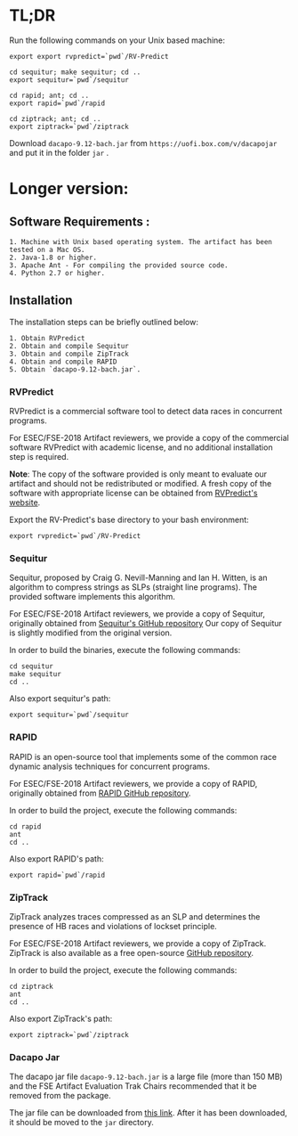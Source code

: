 # TL;DR

Run the following commands on your Unix based machine:

```
export export rvpredict=`pwd`/RV-Predict

cd sequitur; make sequitur; cd ..
export sequitur=`pwd`/sequitur

cd rapid; ant; cd ..
export rapid=`pwd`/rapid

cd ziptrack; ant; cd ..
export ziptrack=`pwd`/ziptrack
```

Download `dacapo-9.12-bach.jar` from `https://uofi.box.com/v/dacapojar` and put it in the folder `jar` . 

# Longer version:

## Software Requirements :

	1. Machine with Unix based operating system. The artifact has been tested on a Mac OS.
	2. Java-1.8 or higher.
	3. Apache Ant - For compiling the provided source code.
	4. Python 2.7 or higher.

## Installation

The installation steps can be briefly outlined below:
	
	1. Obtain RVPredict
	2. Obtain and compile Sequitur
	3. Obtain and compile ZipTrack
	4. Obtain and compile RAPID
	5. Obtain `dacapo-9.12-bach.jar`.

### RVPredict

RVPredict is a commercial software tool to detect data races in concurrent programs.

For ESEC/FSE-2018 Artifact reviewers, we provide a copy of the commercial software 
RVPredict with academic license, and no additional installation step is required.

**Note**: 
The copy of the software provided is only meant to evaluate our artifact and should not be redistributed or modified.
A fresh copy of the software with appropriate license can be obtained from [RVPredict's website](https://runtimeverification.com/predict/).

Export the RV-Predict's base directory to your bash environment:
```
export rvpredict=`pwd`/RV-Predict
```

### Sequitur

Sequitur, proposed by Craig G. Nevill-Manning and Ian H. Witten, is an algorithm to compress
strings as SLPs (straight line programs). The provided software implements this algorithm.

For ESEC/FSE-2018 Artifact reviewers, we provide a copy of Sequitur, 
originally obtained from [Sequitur's GitHub repository](https://github.com/craignm/sequitur)
Our copy of Sequitur is slightly modified from the original version.

In order to build the binaries, execute the following commands:
```
cd sequitur
make sequitur
cd ..
```

Also export sequitur's path:
```
export sequitur=`pwd`/sequitur
```

### RAPID

RAPID is an open-source tool that implements some of the common race dynamic analysis techniques for concurrent programs.

For ESEC/FSE-2018 Artifact reviewers, we provide a copy of RAPID, 
originally obtained from [RAPID GitHub repository](https://github.com/umangm/rapid).

In order to build the project, execute the following commands:
```
cd rapid
ant
cd ..
```

Also export RAPID's path:
```
export rapid=`pwd`/rapid
```

### ZipTrack

ZipTrack analyzes traces compressed as an SLP and determines the 
presence of HB races and violations of lockset principle.

For ESEC/FSE-2018 Artifact reviewers, we provide a copy of ZipTrack. 
ZipTrack is also available as a free open-source [GitHub repository](https://github.com/umangm/ziptrack).

In order to build the project, execute the following commands:
```
cd ziptrack
ant
cd ..
```

Also export ZipTrack's path:
```
export ziptrack=`pwd`/ziptrack
```

### Dacapo Jar

The dacapo jar file `dacapo-9.12-bach.jar` is a large file (more than 150 MB) and the FSE Artifact Evaluation Trak Chairs recommended that it be removed from the package.

The jar file can be downloaded from [this link](https://uofi.box.com/v/dacapojar).
After it has been downloaded, it should be moved to the `jar` directory.